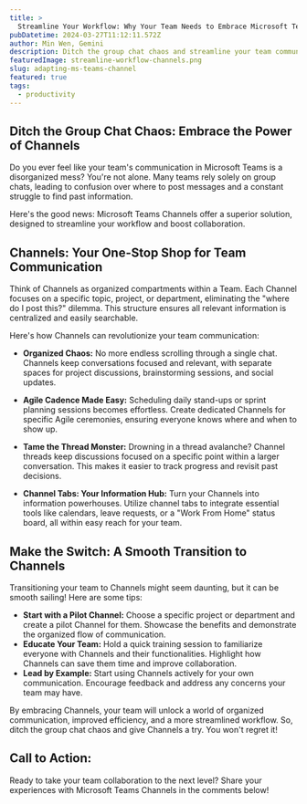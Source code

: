 ```yaml
---
title: >
  Streamline Your Workflow: Why Your Team Needs to Embrace Microsoft Teams Channels
pubDatetime: 2024-03-27T11:12:11.572Z
author: Min Wen, Gemini
description: Ditch the group chat chaos and streamline your team communication with the power of Microsoft Teams Channels.
featuredImage: streamline-workflow-channels.png
slug: adapting-ms-teams-channel
featured: true
tags:
  - productivity
---
```


## Ditch the Group Chat Chaos: Embrace the Power of Channels

Do you ever feel like your team's communication in Microsoft Teams is a disorganized mess? You're not alone. Many teams rely solely on group chats, leading to confusion over where to post messages and a constant struggle to find past information.

Here's the good news: Microsoft Teams Channels offer a superior solution, designed to streamline your workflow and boost collaboration.

## Channels: Your One-Stop Shop for Team Communication

Think of Channels as organized compartments within a Team. Each Channel focuses on a specific topic, project, or department, eliminating the "where do I post this?" dilemma. This structure ensures all relevant information is centralized and easily searchable.

Here's how Channels can revolutionize your team communication:

- **Organized Chaos:** No more endless scrolling through a single chat. Channels keep conversations focused and relevant, with separate spaces for project discussions, brainstorming sessions, and social updates.

- **Agile Cadence Made Easy:** Scheduling daily stand-ups or sprint planning sessions becomes effortless. Create dedicated Channels for specific Agile ceremonies, ensuring everyone knows where and when to show up.

- **Tame the Thread Monster:** Drowning in a thread avalanche? Channel threads keep discussions focused on a specific point within a larger conversation. This makes it easier to track progress and revisit past decisions.

- **Channel Tabs: Your Information Hub:** Turn your Channels into information powerhouses. Utilize channel tabs to integrate essential tools like calendars, leave requests, or a "Work From Home" status board, all within easy reach for your team.

## Make the Switch: A Smooth Transition to Channels

Transitioning your team to Channels might seem daunting, but it can be smooth sailing! Here are some tips:

- **Start with a Pilot Channel:** Choose a specific project or department and create a pilot Channel for them. Showcase the benefits and demonstrate the organized flow of communication.
- **Educate Your Team:** Hold a quick training session to familiarize everyone with Channels and their functionalities. Highlight how Channels can save them time and improve collaboration.
- **Lead by Example:** Start using Channels actively for your own communication. Encourage feedback and address any concerns your team may have.

By embracing Channels, your team will unlock a world of organized communication, improved efficiency, and a more streamlined workflow. So, ditch the group chat chaos and give Channels a try. You won't regret it!

## **Call to Action:**

Ready to take your team collaboration to the next level? Share your experiences with Microsoft Teams Channels in the comments below!
